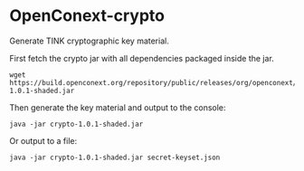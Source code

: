 # OpenConext-crypto

Generate TINK cryptographic key material.  

First fetch the crypto jar with all dependencies packaged inside the jar.
```
wget https://build.openconext.org/repository/public/releases/org/openconext/crypto/1.0.1/crypto-1.0.1-shaded.jar
```
Then generate the key material and output to the console:
```
java -jar crypto-1.0.1-shaded.jar
```
Or output to a file:
```
java -jar crypto-1.0.1-shaded.jar secret-keyset.json
```
